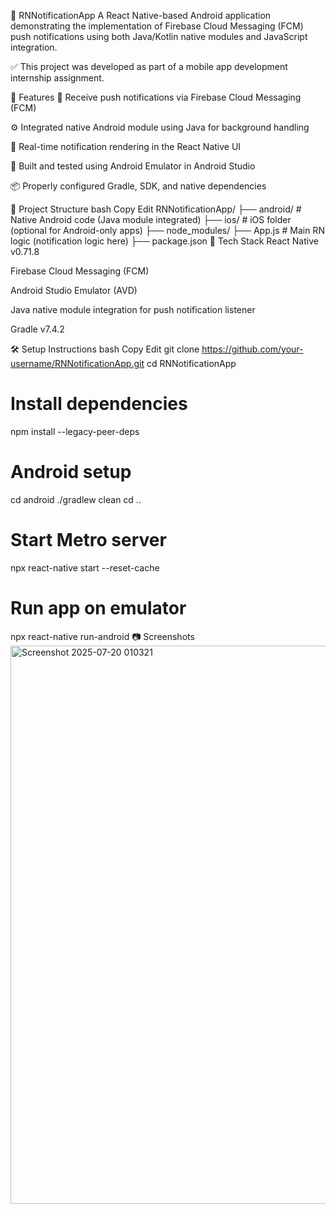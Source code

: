 📲 RNNotificationApp
A React Native-based Android application demonstrating the implementation of Firebase Cloud Messaging (FCM) push notifications using both Java/Kotlin native modules and JavaScript integration.

✅ This project was developed as part of a mobile app development internship assignment.

🚀 Features
🔔 Receive push notifications via Firebase Cloud Messaging (FCM)

⚙️ Integrated native Android module using Java for background handling

🔄 Real-time notification rendering in the React Native UI

📱 Built and tested using Android Emulator in Android Studio

📦 Properly configured Gradle, SDK, and native dependencies

📁 Project Structure
bash
Copy
Edit
RNNotificationApp/
├── android/           # Native Android code (Java module integrated)
├── ios/               # iOS folder (optional for Android-only apps)
├── node_modules/
├── App.js             # Main RN logic (notification logic here)
├── package.json
🧩 Tech Stack
React Native v0.71.8

Firebase Cloud Messaging (FCM)

Android Studio Emulator (AVD)

Java native module integration for push notification listener

Gradle v7.4.2

🛠️ Setup Instructions
bash
Copy
Edit
git clone https://github.com/your-username/RNNotificationApp.git
cd RNNotificationApp

# Install dependencies
npm install --legacy-peer-deps

# Android setup
cd android
./gradlew clean
cd ..

# Start Metro server
npx react-native start --reset-cache

# Run app on emulator
npx react-native run-android
📷 Screenshots
<img width="826" height="893" alt="Screenshot 2025-07-20 010321" src="https://github.com/user-attachments/assets/cbfcdb26-de1f-4998-8b3d-a31f4be56de6" />
